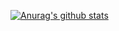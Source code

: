[![Anurag's github stats](https://github-readme-stats.vercel.app/api?username=replikation&theme=nord&show_icons=true)](https://github.com/anuraghazra/github-readme-stats)

<!--
**replikation/replikation** is a ✨ _special_ ✨ repository because its `README.md` (this file) appears on your GitHub profile.

Here are some ideas to get you started:

- 🔭 I’m currently working on ...
- 🌱 I’m currently learning ...
- 👯 I’m looking to collaborate on ...
- 🤔 I’m looking for help with ...
- 💬 Ask me about ...
- 📫 How to reach me: ...
- 😄 Pronouns: ...
- ⚡ Fun fact: ...
-->
